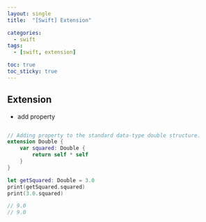 ```yaml
---
layout: single
title:  "[Swift] Extension"

categories:
  - swift
tags:
  - [swift, extension]

toc: true
toc_sticky: true
---
```


## Extension
- add property

```swift

// Adding property to the standard data-type double structure.
extension Double {
    var squared: Double {
        return self * self
    }
}

let getSquared: Double = 3.0
print(getSquared.squared)
print(3.0.squared)

// 9.0
// 9.0

```